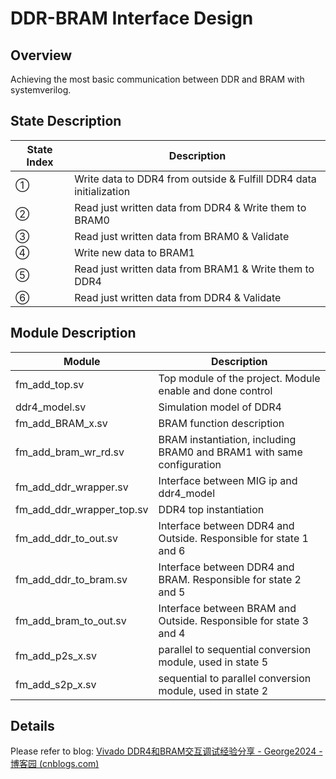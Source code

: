 # DDR-BRAM Interface Design

## Overview

Achieving the most basic communication between DDR and BRAM with systemverilog.

## State Description

| State Index | Description                                                  |
| ----------- | ------------------------------------------------------------ |
| ①           | Write data to DDR4 from outside & Fulfill DDR4 data initialization |
| ②           | Read just written data from DDR4 & Write them to BRAM0       |
| ③           | Read just written data from BRAM0 & Validate                 |
| ④           | Write new data to BRAM1                                      |
| ⑤           | Read just written data from BRAM1 & Write them to DDR4       |
| ⑥           | Read just written data from DDR4 & Validate                  |

## Module Description

| Module                    | Description                                                  |
| ------------------------- | ------------------------------------------------------------ |
| fm_add_top.sv             | Top module of the project. Module enable and done control    |
| ddr4_model.sv             | Simulation model of DDR4                                     |
| fm_add_BRAM_x.sv          | BRAM function description                                    |
| fm_add_bram_wr_rd.sv      | BRAM instantiation, including BRAM0 and BRAM1 with same configuration |
| fm_add_ddr_wrapper.sv     | Interface between MIG ip and ddr4_model                      |
| fm_add_ddr_wrapper_top.sv | DDR4 top instantiation                                       |
| fm_add_ddr_to_out.sv      | Interface between DDR4 and Outside. Responsible for state 1 and 6 |
| fm_add_ddr_to_bram.sv     | Interface between DDR4 and BRAM. Responsible for state 2 and 5 |
| fm_add_bram_to_out.sv     | Interface between BRAM and Outside. Responsible for state 3 and 4 |
| fm_add_p2s_x.sv           | parallel to sequential conversion module, used in state 5    |
| fm_add_s2p_x.sv           | sequential to parallel conversion module, used in state 2    |

## Details

Please refer to blog: [Vivado DDR4和BRAM交互调试经验分享 - George2024 - 博客园 (cnblogs.com)](https://www.cnblogs.com/georgelin/p/18013655)
